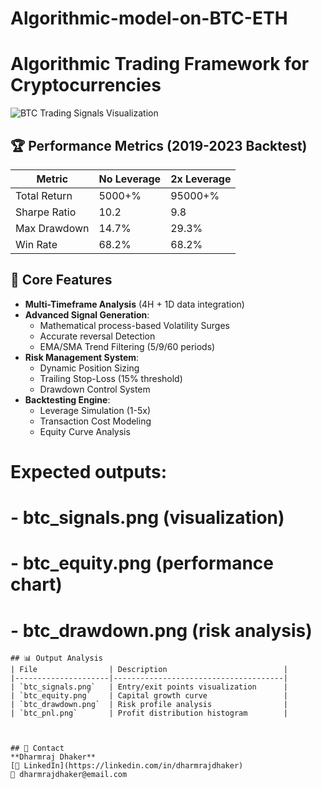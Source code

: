 # Algorithmic-model-on-BTC-ETH

# Algorithmic Trading Framework for Cryptocurrencies 

![BTC Trading Signals Visualization](btc_signals.png)

## 🏆 Performance Metrics (2019-2023 Backtest)
| Metric                | No Leverage | 2x Leverage |
|-----------------------|-------------|-------------|
| Total Return          | 5000+%        | 95000+%        |
| Sharpe Ratio          | 10.2        | 9.8         |
| Max Drawdown          | 14.7%       | 29.3%       |
| Win Rate              | 68.2%       | 68.2%       |

## 🚀 Core Features
- **Multi-Timeframe Analysis** (4H + 1D data integration)
- **Advanced Signal Generation**:
  - Mathematical process-based Volatility Surges
  - Accurate reversal Detection
  - EMA/SMA Trend Filtering (5/9/60 periods)
- **Risk Management System**:
  - Dynamic Position Sizing
  - Trailing Stop-Loss (15% threshold)
  - Drawdown Control System
- **Backtesting Engine**:
  - Leverage Simulation (1-5x)
  - Transaction Cost Modeling
  - Equity Curve Analysis

# Expected outputs:
# - btc_signals.png (visualization)
# - btc_equity.png (performance chart)
# - btc_drawdown.png (risk analysis)
```
## 📊 Output Analysis
| File                | Description                          |
|---------------------|--------------------------------------|
| `btc_signals.png`   | Entry/exit points visualization      |
| `btc_equity.png`    | Capital growth curve                 |
| `btc_drawdown.png`  | Risk profile analysis                |
| `btc_pnl.png`       | Profit distribution histogram        |



## 📧 Contact
**Dharmraj Dhaker**  
[🔗 LinkedIn](https://linkedin.com/in/dharmrajdhaker)  
📧 dharmrajdhaker@email.com
